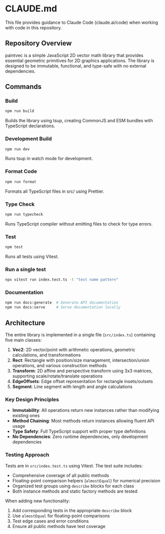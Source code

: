 # CLAUDE.md

This file provides guidance to Claude Code (claude.ai/code) when working with code in this repository.

## Repository Overview

paintvec is a simple JavaScript 2D vector math library that provides essential geometric primitives for 2D graphics applications. The library is designed to be immutable, functional, and type-safe with no external dependencies.

## Commands

### Build
```bash
npm run build
```
Builds the library using tsup, creating CommonJS and ESM bundles with TypeScript declarations.

### Development Build
```bash
npm run dev
```
Runs tsup in watch mode for development.

### Format Code
```bash
npm run format
```
Formats all TypeScript files in src/ using Prettier.

### Type Check
```bash
npm run typecheck
```
Runs TypeScript compiler without emitting files to check for type errors.

### Test
```bash
npm test
```
Runs all tests using Vitest.

### Run a single test
```bash
npx vitest run index.test.ts -t "test name pattern"
```

### Documentation
```bash
npm run docs:generate  # Generate API documentation
npm run docs:serve     # Serve documentation locally
```

## Architecture

The entire library is implemented in a single file (`src/index.ts`) containing five main classes:

1. **Vec2**: 2D vector/point with arithmetic operations, geometric calculations, and transformations
2. **Rect**: Rectangle with position/size management, intersection/union operations, and various construction methods
3. **Transform**: 2D affine and perspective transform using 3x3 matrices, supporting scale/rotate/translate operations
4. **EdgeOffsets**: Edge offset representation for rectangle insets/outsets
5. **Segment**: Line segment with length and angle calculations

### Key Design Principles

- **Immutability**: All operations return new instances rather than modifying existing ones
- **Method Chaining**: Most methods return instances allowing fluent API usage
- **Type Safety**: Full TypeScript support with proper type definitions
- **No Dependencies**: Zero runtime dependencies, only development dependencies

### Testing Approach

Tests are in `src/index.test.ts` using Vitest. The test suite includes:
- Comprehensive coverage of all public methods
- Floating-point comparison helpers (`almostEqual`) for numerical precision
- Organized test groups using `describe` blocks for each class
- Both instance methods and static factory methods are tested

When adding new functionality:
1. Add corresponding tests in the appropriate `describe` block
2. Use `almostEqual` for floating-point comparisons
3. Test edge cases and error conditions
4. Ensure all public methods have test coverage